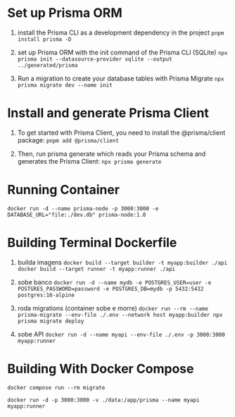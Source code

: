 # Set up Prisma ORM

1. install the Prisma CLI as a development dependency in the project
   `pnpm install prisma -D`

2. set up Prisma ORM with the init command of the Prisma CLI (SQLite)
   `npx prisma init --datasource-provider sqlite --output ../generated/prisma`

3. Run a migration to create your database tables with Prisma Migrate
   `npx prisma migrate dev --name init`

# Install and generate Prisma Client

1. To get started with Prisma Client, you need to install the @prisma/client package:
   `pnpm add @prisma/client`

2. Then, run prisma generate which reads your Prisma schema and generates the Prisma Client:
   `npx prisma generate`

# Running Container

`docker run -d --name prisma-node -p 3000:3000 -e DATABASE_URL="file:./dev.db" prisma-node:1.0`

# Building Terminal Dockerfile

1. builda imagens
   `docker build --target builder -t myapp:builder ./api`
   `docker build --target runner -t myapp:runner ./api`

2. sobe banco
   `docker run -d --name mydb -e POSTGRES_USER=user -e POSTGRES_PASSWORD=password -e POSTGRES_DB=mydb -p 5432:5432 postgres:16-alpine`

3. roda migrations (container sobe e morre)
   `docker run --rm --name prisma-migrate --env-file ./.env --network host myapp:builder npx prisma migrate deploy`

4. sobe API
   `docker run -d --name myapi --env-file ./.env -p 3000:3000 myapp:runner`

# Building With Docker Compose

`docker compose run --rm migrate`

`docker run -d -p 3000:3000 -v ./data:/app/prisma --name myapi myapp:runner`
